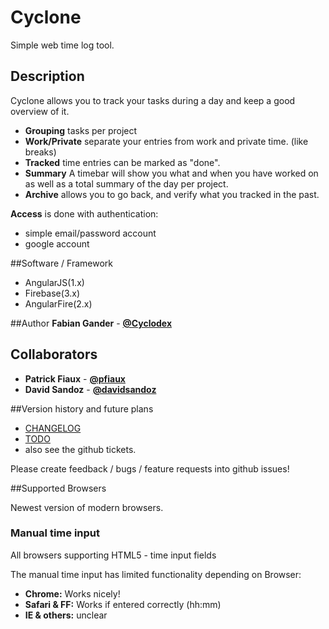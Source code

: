 # Cyclone

Simple web time log tool.

## Description

Cyclone allows you to track your tasks during a day and keep a good overview of it.

* **Grouping** tasks per project
* **Work/Private** separate your entries from work and private time. (like breaks)
* **Tracked** time entries can be marked as "done".
* **Summary** A timebar will show you what and when you have worked on as well as a total summary of the day per project.
* **Archive** allows you to go back, and verify what you tracked in the past.

**Access** is done with authentication:
 * simple email/password account
 * google account

##Software / Framework
* AngularJS(1.x)
* Firebase(3.x)
* AngularFire(2.x)

##Author
**Fabian Gander** - **[@Cyclodex](https://github.com/Cyclodex)**
## Collaborators
* **Patrick Fiaux** - **[@pfiaux](https://github.com/pfiaux)**
* **David Sandoz** - **[@davidsandoz](https://github.com/davidsandoz)**

##Version history and future plans
* [CHANGELOG](CHANGELOG.md)
* [TODO](TODO.md)
* also see the github tickets.

Please create feedback / bugs / feature requests into github issues!

##Supported Browsers

Newest version of modern browsers.

### Manual time input
All browsers supporting HTML5 - time input fields

The manual time input has limited functionality depending on Browser:

* **Chrome:** Works nicely!
* **Safari & FF:** Works if entered correctly (hh:mm)
* **IE & others:** unclear
